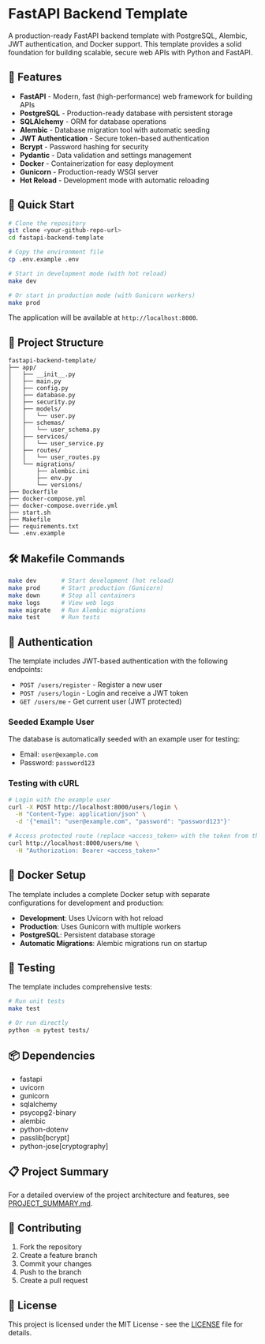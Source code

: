 # FastAPI Backend Template

A production-ready FastAPI backend template with PostgreSQL, Alembic, JWT authentication, and Docker support. This template provides a solid foundation for building scalable, secure web APIs with Python and FastAPI.

## 🌟 Features

- **FastAPI** - Modern, fast (high-performance) web framework for building APIs
- **PostgreSQL** - Production-ready database with persistent storage
- **SQLAlchemy** - ORM for database operations
- **Alembic** - Database migration tool with automatic seeding
- **JWT Authentication** - Secure token-based authentication
- **Bcrypt** - Password hashing for security
- **Pydantic** - Data validation and settings management
- **Docker** - Containerization for easy deployment
- **Gunicorn** - Production-ready WSGI server
- **Hot Reload** - Development mode with automatic reloading

## 🚀 Quick Start

```bash
# Clone the repository
git clone <your-github-repo-url>
cd fastapi-backend-template

# Copy the environment file
cp .env.example .env

# Start in development mode (with hot reload)
make dev

# Or start in production mode (with Gunicorn workers)
make prod
```

The application will be available at `http://localhost:8000`.

## 📁 Project Structure

```
fastapi-backend-template/
├── app/
│   ├── __init__.py
│   ├── main.py
│   ├── config.py
│   ├── database.py
│   ├── security.py
│   ├── models/
│   │   └── user.py
│   ├── schemas/
│   │   └── user_schema.py
│   ├── services/
│   │   └── user_service.py
│   ├── routes/
│   │   └── user_routes.py
│   └── migrations/
│       ├── alembic.ini
│       ├── env.py
│       └── versions/
├── Dockerfile
├── docker-compose.yml
├── docker-compose.override.yml
├── start.sh
├── Makefile
├── requirements.txt
└── .env.example
```

## 🛠️ Makefile Commands

```bash
make dev       # Start development (hot reload)
make prod      # Start production (Gunicorn)
make down      # Stop all containers
make logs      # View web logs
make migrate   # Run Alembic migrations
make test      # Run tests
```

## 🔐 Authentication

The template includes JWT-based authentication with the following endpoints:

- `POST /users/register` - Register a new user
- `POST /users/login` - Login and receive a JWT token
- `GET /users/me` - Get current user (JWT protected)

### Seeded Example User

The database is automatically seeded with an example user for testing:

- Email: `user@example.com`
- Password: `password123`

### Testing with cURL

```bash
# Login with the example user
curl -X POST http://localhost:8000/users/login \
  -H "Content-Type: application/json" \
  -d '{"email": "user@example.com", "password": "password123"}'

# Access protected route (replace <access_token> with the token from the login response)
curl http://localhost:8000/users/me \
  -H "Authorization: Bearer <access_token>"
```

## 🐳 Docker Setup

The template includes a complete Docker setup with separate configurations for development and production:

- **Development**: Uses Uvicorn with hot reload
- **Production**: Uses Gunicorn with multiple workers
- **PostgreSQL**: Persistent database storage
- **Automatic Migrations**: Alembic migrations run on startup

## 🧪 Testing

The template includes comprehensive tests:

```bash
# Run unit tests
make test

# Or run directly
python -m pytest tests/
```

## 📦 Dependencies

- fastapi
- uvicorn
- gunicorn
- sqlalchemy
- psycopg2-binary
- alembic
- python-dotenv
- passlib[bcrypt]
- python-jose[cryptography]

## 📋 Project Summary

For a detailed overview of the project architecture and features, see [PROJECT_SUMMARY.md](PROJECT_SUMMARY.md).

## 🤝 Contributing

1. Fork the repository
2. Create a feature branch
3. Commit your changes
4. Push to the branch
5. Create a pull request

## 📄 License

This project is licensed under the MIT License - see the [LICENSE](LICENSE) file for details.